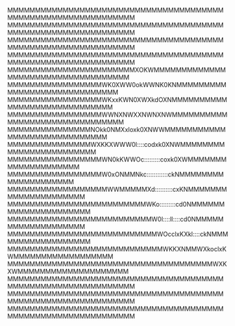 MMMMMMMMMMMMMMMMMMMMMMMMMMMMMMMMMMMMMMMMMMMMMMMMMMMMMMMMMMMMMM MMMMMMMMMMMMMMMMMMMMMMMMMMMMMMMMMMMMMMMMMMMMMMMMMMMMMMMMMMMMMM MMMMMMMMMMMMMMMMMMMMMMMMMMMMMMMMMMMMMMMMMMMMMMMMMMMMMMMMMMMMMM MMMMMMMMMMMMMMMMMMMMMMMMMMMMMMMMMMMMMMMMMMMMMMMMMMMMMMMMMMMMMM MMMMMMMMMMMMMMMMMMMMMMMXOKWMMMMMMMMMMMMMMMMMMMMMMMMMMMMMMMMMMM MMMMMMMMMMMMMMMMMWK0XWW0okWWNK0KNMMMMMMMMMMMMMMMMMMMMMMMMMMMMM MMMMMMMMMMMMMMMMMWKxxKWN0XWXkdOXNMMMMMMMMMMMMMMMMMMMMMMMMMMMMM MMMMMMMMMMMMMMMMMWWNXNWXXNWNXNWMMMMMMMMMMMMMMMMMMMMMMMMMMMMMMM MMMMMMMMMMMMMMMNOkk0NMXxloxk0XNWWMMMMMMMMMMMMMMMMMMMMMMMMMMMMM MMMMMMMMMMMMMMMWXKKXWWW0l::::codxk0XNWMMMMMMMMMMMMMMMMMMMMMMMM MMMMMMMMMMMMMMMMMWN0kKWWOc:::::::::coxk0XWMMMMMMMMMMMMMMMMMMMM MMMMMMMMMMMMMMMMMW0xONMMNkc::::::::::::ckNMMMMMMMMMMMMMMMMMMMM MMMMMMMMMMMMMMMMMMWWMMMMMXd::::::::::cxKNMMMMMMMMMMMMMMMMMMMMM MMMMMMMMMMMMMMMMMMMMMMMMMWKo:::::::::cd0NMMMMMMMMMMMMMMMMMMMMM MMMMMMMMMMMMMMMMMMMMMMMMMMW0l::::ll::::cd0NMMMMMMMMMMMMMMMMMMM MMMMMMMMMMMMMMMMMMMMMMMMMMMWOcclxKXkl::::ckNMMMMMMMMMMMMMMMMMM MMMMMMMMMMMMMMMMMMMMMMMMMMMMWKKXNMMWXkoclxKWMMMMMMMMMMMMMMMMMM MMMMMMMMMMMMMMMMMMMMMMMMMMMMMMMMMMMMMWXKXWMMMMMMMMMMMMMMMMMMMM MMMMMMMMMMMMMMMMMMMMMMMMMMMMMMMMMMMMMMMMMMMMMMMMMMMMMMMMMMMMMM MMMMMMMMMMMMMMMMMMMMMMMMMMMMMMMMMMMMMMMMMMMMMMMMMMMMMMMMMMMMMM MMMMMMMMMMMMMMMMMMMMMMMMMMMMMMMMMMMMMMMMMMMMMMMMMMMMMMMMMMMMMM
